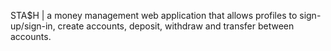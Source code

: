 STA$H | a money management web application that allows profiles to sign-up/sign-in, create accounts, deposit, withdraw and transfer between accounts.

